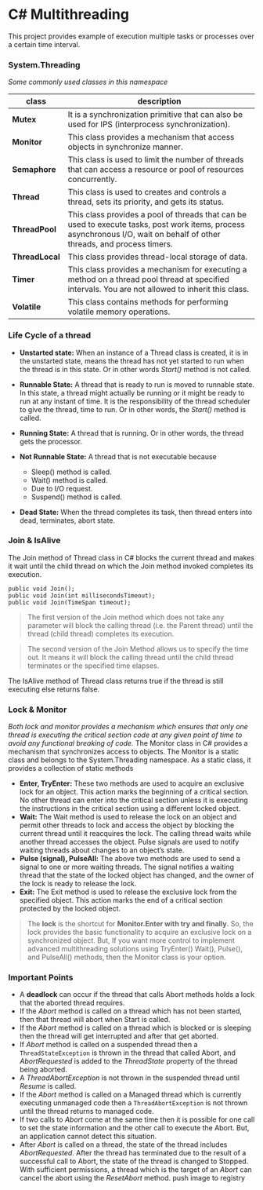 # C# Multithreading
This project provides example of execution multiple tasks or processes over a certain time interval.

### System.Threading 
*Some commonly used classes in this namespace* 

| class | description |
|--|--|
| **Mutex** | It is a synchronization primitive that can also be used for IPS (interprocess synchronization). |
| **Monitor** |  This class provides a mechanism that access objects in synchronize manner.|
| **Semaphore** |  This class is used to limit the number of threads that can access a resource or pool of resources concurrently.|
| **Thread** |  This class is used to creates and controls a thread, sets its priority, and gets its status.|
| **ThreadPool** | This class provides a pool of threads that can be used to execute tasks, post work items, process asynchronous I/O, wait on behalf of other threads, and process timers.|
| **ThreadLocal** |  This class provides thread-local storage of data.|
| **Timer** |  This class provides a mechanism for executing a method on a thread pool thread at specified intervals. You are not allowed to inherit this class.|
| **Volatile** |  This class contains methods for performing volatile memory operations.|

### Life Cycle of a thread

- **Unstarted state:** When an instance of a Thread class is created, it is in the unstarted state, means the thread has not yet started to run when the thread is in this state. Or in other words _Start()_ method is not called.
- **Runnable State:** A thread that is ready to run is moved to runnable state. In this state, a thread might actually be running or it might be ready to run at any instant of time. It is the responsibility of the thread scheduler to give the thread, time to run. Or in other words, the  _Start()_  method is called.  
    
- **Running State:** A thread that is running. Or in other words, the thread gets the processor.
- **Not Runnable State:** A thread that is not executable because
    -   Sleep() method is called.
    -   Wait() method is called.
    -   Due to I/O request.
    -   Suspend() method is called.
- **Dead State:**  When the thread completes its task, then thread enters into dead, terminates, abort state.

### Join & IsAlive
The Join method of Thread class in C# blocks the current thread and makes it wait until the child thread on which the Join method invoked completes its execution.

    public void Join();
    public void Join(int millisecondsTimeout);
    public void Join(TimeSpan timeout);

> The first version of the Join method which does not take any parameter will block the calling thread (i.e. the Parent thread) until the thread (child thread) completes its execution. 

> The second version of the Join Method allows us to specify the time out. It means it will block the calling thread until the child thread terminates or the  specified time elapses.

The IsAlive method of Thread class returns true if the thread is still executing else returns false.

### Lock & Monitor
*Both lock and monitor provides a mechanism which ensures that only one thread is executing the critical section code at any given point of time to avoid any functional breaking of code.*
The Monitor class in C# provides a mechanism that synchronizes access to objects. The Monitor is a static class and belongs to the System.Threading namespace. As a static class, it provides a collection of static methods 

- **Enter, TryEnter:**
	 These two methods are used to acquire an exclusive lock for an object. This action marks the beginning of a critical section. No other thread can enter into the critical section unless it is executing the instructions in the critical section using a different locked object.
- **Wait:**
	 The Wait method is used to release the lock on an object and permit other threads to lock and access the object by blocking the current thread until it reacquires the lock. The calling thread waits while another thread accesses the object. Pulse signals are used to notify waiting threads about changes to an object’s state.
- **Pulse (signal), PulseAll:**
	The above two methods are used to send a signal to one or more waiting threads. The signal notifies a waiting thread that the state of the locked object has changed, and the owner of the lock is ready to release the lock.
- **Exit:**
	The Exit method is used to release the exclusive lock from the specified object. This action marks the end of a critical section protected by the locked object.
	
> The **lock** is the shortcut for **Monitor.Enter with try and finally**. So, the lock provides the basic functionality to acquire an exclusive lock on a synchronized object. But, If you want more control to implement advanced multithreading solutions using TryEnter() Wait(), Pulse(), and PulseAll() methods, then the Monitor class is your option.
	
### Important Points

-   A  **deadlock** can occur if the thread that calls Abort methods holds a lock that the aborted thread requires.
-   If the  _Abort_ method is called on a thread which has not been started, then that thread will abort when Start is called.
-   If the  _Abort_ method is called on a thread which is blocked or is sleeping then the thread will get interrupted and after that get aborted.
-   If  _Abort_ method is called on a suspended thread then a  `ThreadStateException` is thrown in the thread that called Abort, and  _AbortRequested_ is added to the  _ThreadState_ property of the thread being aborted.
-   A  _ThreadAbortException_ is not thrown in the suspended thread until  _Resume_ is called.
-   If the  _Abort_ method is called on a Managed thread which is currently executing unmanaged code then a  `ThreadAbortException` is not thrown until the thread returns to managed code.
-   If two calls to  _Abort_ come at the same time then it is possible for one call to set the state information and the other call to execute the Abort. But, an application cannot detect this situation.
-   After  _Abort_ is called on a thread, the state of the thread includes  _AbortRequested_. After the thread has terminated due to the result of a successful call to Abort, the state of the thread is changed to Stopped. With sufficient permissions, a thread which is the target of an  _Abort_ can cancel the abort using the  _ResetAbort_ method.
push image to registry
